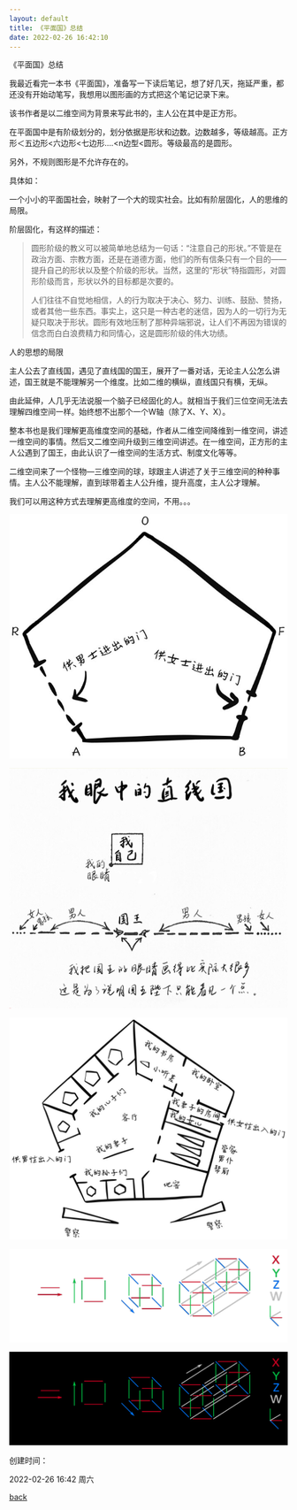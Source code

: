 ```yaml
---
layout: default
title: 《平面国》总结
date: 2022-02-26 16:42:10 
--- 
```



《平面国》总结

我最近看完一本书《平面国》，准备写一下读后笔记，想了好几天，拖延严重，都还没有开始动笔写，我想用以图形画的方式把这个笔记记录下来。

该书作者是以二维空间为背景来写此书的，主人公在其中是正方形。

在平面国中是有阶级划分的，划分依据是形状和边数。边数越多，等级越高。正方形＜五边形<六边形<七边形....<n边型<圆形。等级最高的是圆形。

另外，不规则图形是不允许存在的。

具体如：

一个小小的平面国社会，映射了一个大的现实社会。比如有阶层固化，人的思维的局限。

阶层固化，有这样的描述：

> 圆形阶级的教义可以被简单地总结为一句话：“注意自己的形状。”不管是在政治方面、宗教方面，还是在道德方面，他们的所有信条只有一个目的——提升自己的形状以及整个阶级的形状。当然，这里的“形状”特指圆形，对圆形阶级而言，形状以外的目标都是次要的。
>
> 人们往往不自觉地相信，人的行为取决于决心、努力、训练、鼓励、赞扬，或者其他一些东西。事实上，这只是一种古老的迷信，因为人的一切行为无疑只取决于形状。圆形有效地压制了那种异端邪说，让人们不再因为错误的信念而白白浪费精力和同情心，这是圆形阶级的伟大功绩。
>

人的思想的局限

主人公去了直线国，遇见了直线国的国王，展开了一番对话，无论主人公怎么讲述，国王就是不能理解另一个维度。比如二维的横纵，直线国只有横，无纵。

由此延伸，人几乎无法说服一个脑子已经固化的人。就相当于我们三位空间无法去理解四维空间一样。始终想不出那个一个W轴（除了X、Y、X）。

整本书也是我们理解更高维度空间的基础，作者从二维空间降维到一维空间，讲述一维空间的事情。然后又二维空间升级到三维空间讲述。在一维空间，正方形的主人公遇到了国王，由此认识了一维空间的生活方式、制度文化等等。

二维空间来了一个怪物—三维空间的球，球跟主人讲述了关于三维空间的种种事情。主人公不能理解，直到球带着主人公升维，提升高度，主人公才理解。

我们可以用这种方式去理解更高维度的空间，不用。。。

![image-20230629153455357](img/image-20230629153455357.png)

![image-20230629153533630](img/image-20230629153533630.jpg)

![image-20230629153552945](img/image-20230629153552945.png)

![image-20230629153912165](img/image-20230629153912165.png)

![image-20230629153632295](img/image-20230629153632295.png)

创建时间：


2022-02-26 16:42 周六


[back](../booklist.md)